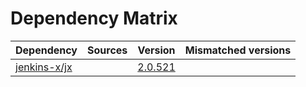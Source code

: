 # Dependency Matrix

Dependency | Sources | Version | Mismatched versions
---------- | ------- | ------- | -------------------
[jenkins-x/jx](https://github.com/jenkins-x/jx.git) |  | [2.0.521](https://github.com/jenkins-x/jx/releases/tag/v2.0.521) | 

